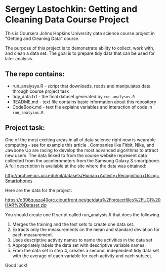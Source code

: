 # Sergey Lastochkin: Getting and Cleaning Data Course Project

This is Coursera Johns Hopkins University data science course project in "Getting and Cleaning Data" course.

The purpose of this project is to demonstrate ability to collect, work with, and clean a data set. The goal is to prepare tidy data that can be used for later analysis.

## The repo contains:
* run_analysys.R - script that downloads, reads and manipulates data through course project task
* tidy_data.txt - the final dataset generated by `run_analysus.R`
* README.md - text file contains basic information about this repository
* CodeBook.md - text file explains variables and interaction of code in `run_analysus.R`

## Project task:
One of the most exciting areas in all of data science right now is wearable computing - see for example this article . Companies like Fitbit, Nike, and Jawbone Up are racing to develop the most advanced algorithms to attract new users. The data linked to from the course website represent data collected from the accelerometers from the Samsung Galaxy S smartphone. A full description is available at the site where the data was obtained:

http://archive.ics.uci.edu/ml/datasets/Human+Activity+Recognition+Using+Smartphones

Here are the data for the project:

https://d396qusza40orc.cloudfront.net/getdata%2Fprojectfiles%2FUCI%20HAR%20Dataset.zip

You should create one R script called run_analysis.R that does the following.

  1. Merges the training and the test sets to create one data set.
  2. Extracts only the measurements on the mean and standard deviation for each measurement.
  3. Uses descriptive activity names to name the activities in the data set
  4. Appropriately labels the data set with descriptive variable names.
  5. From the data set in step 4, creates a second, independent tidy data set with the average of each variable for each activity and each subject.

Good luck!
